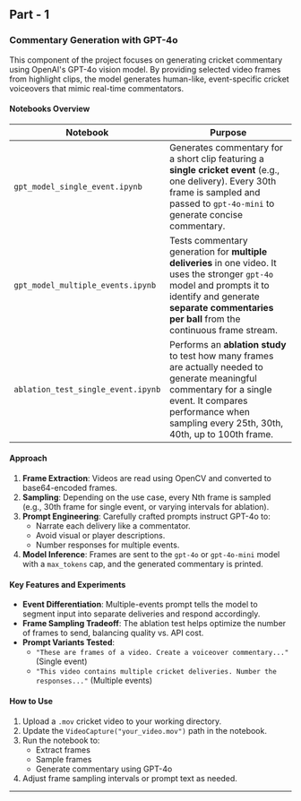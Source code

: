 ## Part - 1

### Commentary Generation with GPT-4o

This component of the project focuses on generating cricket commentary using OpenAI's GPT-4o vision model. By providing selected video frames from highlight clips, the model generates human-like, event-specific cricket voiceovers that mimic real-time commentators.


#### Notebooks Overview

| Notebook                             | Purpose                                                                                     |
|--------------------------------------|---------------------------------------------------------------------------------------------|
| `gpt_model_single_event.ipynb`       | Generates commentary for a short clip featuring a **single cricket event** (e.g., one delivery). Every 30th frame is sampled and passed to `gpt-4o-mini` to generate concise commentary. |
| `gpt_model_multiple_events.ipynb`    | Tests commentary generation for **multiple deliveries** in one video. It uses the stronger `gpt-4o` model and prompts it to identify and generate **separate commentaries per ball** from the continuous frame stream. |
| `ablation_test_single_event.ipynb`   | Performs an **ablation study** to test how many frames are actually needed to generate meaningful commentary for a single event. It compares performance when sampling every 25th, 30th, 40th, up to 100th frame. |


#### Approach

1. **Frame Extraction**: Videos are read using OpenCV and converted to base64-encoded frames.
2. **Sampling**: Depending on the use case, every Nth frame is sampled (e.g., 30th frame for single event, or varying intervals for ablation).
3. **Prompt Engineering**: Carefully crafted prompts instruct GPT-4o to:
   - Narrate each delivery like a commentator.
   - Avoid visual or player descriptions.
   - Number responses for multiple events.
4. **Model Inference**: Frames are sent to the `gpt-4o` or `gpt-4o-mini` model with a `max_tokens` cap, and the generated commentary is printed.


#### Key Features and Experiments

- **Event Differentiation**: Multiple-events prompt tells the model to segment input into separate deliveries and respond accordingly.
- **Frame Sampling Tradeoff**: The ablation test helps optimize the number of frames to send, balancing quality vs. API cost.
- **Prompt Variants Tested**:
  - `"These are frames of a video. Create a voiceover commentary..."` (Single event)
  - `"This video contains multiple cricket deliveries. Number the responses..."` (Multiple events)


#### How to Use

1. Upload a `.mov` cricket video to your working directory.
2. Update the `VideoCapture("your_video.mov")` path in the notebook.
3. Run the notebook to:
   - Extract frames
   - Sample frames
   - Generate commentary using GPT-4o
4. Adjust frame sampling intervals or prompt text as needed.


---
